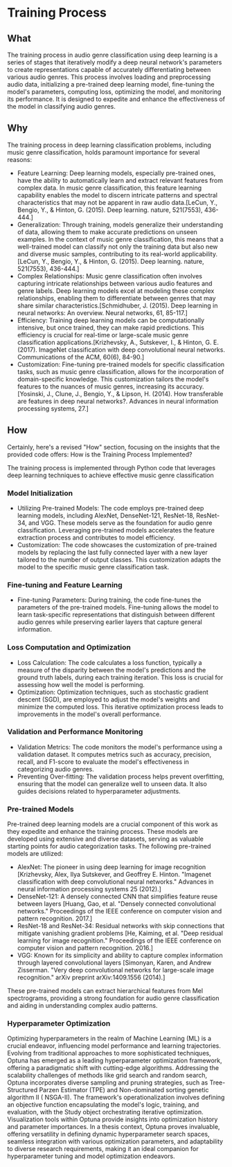 # Training Process

## What

The training process in audio genre classification using deep learning is a series of stages that iteratively modify a
deep neural network's parameters to create representations capable of accurately differentiating between various audio
genres. This process involves loading and preprocessing audio data, initializing a pre-trained deep learning model,
fine-tuning the model's parameters, computing loss, optimizing the model, and monitoring its performance. It is designed
to expedite and enhance the effectiveness of the model in classifying audio genres.

## Why

The training process in deep learning classification problems, including music genre classification, holds paramount
importance for several reasons:

* Feature Learning: Deep learning models, especially pre-trained ones, have the ability to automatically learn and
  extract relevant features from complex data. In music genre classification, this feature learning capability enables
  the model to discern intricate patterns and spectral characteristics that may not be apparent in raw audio
  data.[LeCun, Y., Bengio, Y., & Hinton, G. (2015). Deep learning. nature, 521(7553), 436-444.]
* Generalization: Through training, models generalize their understanding of data, allowing them to make accurate
  predictions on unseen examples. In the context of music genre classification, this means that a well-trained model can
  classify not only the training data but also new and diverse music samples, contributing to its real-world
  applicability.[LeCun, Y., Bengio, Y., & Hinton, G. (2015). Deep learning. nature, 521(7553), 436-444.]
* Complex Relationships: Music genre classification often involves capturing intricate relationships between various
  audio features and genre labels. Deep learning models excel at modeling these complex relationships, enabling them to
  differentiate between genres that may share similar
  characteristics.[Schmidhuber, J. (2015). Deep learning in neural networks: An overview. Neural networks, 61, 85-117.]
* Efficiency: Training deep learning models can be computationally intensive, but once trained, they can make rapid
  predictions. This efficiency is crucial for real-time or large-scale music genre classification
  applications.[Krizhevsky, A., Sutskever, I., & Hinton, G. E. (2017). ImageNet classification with deep convolutional neural networks. Communications of the ACM, 60(6), 84-90.]
* Customization: Fine-tuning pre-trained models for specific classification tasks, such as music genre classification,
  allows for the incorporation of domain-specific knowledge. This customization tailors the model's features to the
  nuances of music genres, increasing its
  accuracy.[Yosinski, J., Clune, J., Bengio, Y., & Lipson, H. (2014). How transferable are features in deep neural networks?. Advances in neural information processing systems, 27.]

## How

Certainly, here's a revised "How" section, focusing on the insights that the provided code offers:
How is the Training Process Implemented?

The training process is implemented through Python code that leverages deep learning techniques to achieve effective
music genre classification

### Model Initialization

* Utilizing Pre-trained Models: The code employs pre-trained deep learning models, including AlexNet, DenseNet-121,
  ResNet-18, ResNet-34, and VGG. These models serve as the foundation for audio genre classification. Leveraging
  pre-trained models accelerates the feature extraction process and contributes to model efficiency.
* Customization: The code showcases the customization of pre-trained models by replacing the last fully connected layer
  with a new layer tailored to the number of output classes. This customization adapts the model to the specific music
  genre classification task.

### Fine-tuning and Feature Learning

* Fine-tuning Parameters: During training, the code fine-tunes the parameters of the pre-trained models. Fine-tuning
  allows the model to learn task-specific representations that distinguish between different audio genres while
  preserving earlier layers that capture general information.

### Loss Computation and Optimization

* Loss Calculation: The code calculates a loss function, typically a measure of the disparity between the model's
  predictions and the ground truth labels, during each training iteration. This loss is crucial for assessing how well
  the model is performing.
* Optimization: Optimization techniques, such as stochastic gradient descent (SGD), are employed to adjust the model's
  weights and minimize the computed loss. This iterative optimization process leads to improvements in the model's
  overall performance.

### Validation and Performance Monitoring

* Validation Metrics: The code monitors the model's performance using a validation dataset. It computes metrics such as
  accuracy, precision, recall, and F1-score to evaluate the model's effectiveness in categorizing audio genres.
* Preventing Over-fitting: The validation process helps prevent overfitting, ensuring that the model can generalize well
  to unseen data. It also guides decisions related to hyperparameter adjustments.

### Pre-trained Models

Pre-trained deep learning models are a crucial component of this work as they expedite and enhance the training process.
These models are developed using extensive and diverse datasets, serving as valuable starting points for audio
categorization tasks. The following pre-trained models are utilized:

* AlexNet: The pioneer in using deep learning for image
  recognition [Krizhevsky, Alex, Ilya Sutskever, and Geoffrey E. Hinton. "Imagenet classification with deep convolutional neural networks." Advances in neural information processing systems 25 (2012).]
* DenseNet-121: A densely connected CNN that simplifies feature reuse between layers
  [Huang, Gao, et al. "Densely connected convolutional networks." Proceedings of the IEEE conference on computer vision and pattern recognition. 2017.]
* ResNet-18 and ResNet-34: Residual networks with skip connections that mitigate vanishing gradient problems
  [He, Kaiming, et al. "Deep residual learning for image recognition." Proceedings of the IEEE conference on computer vision and pattern recognition. 2016.]
* VGG: Known for its simplicity and ability to capture complex information through layered convolutional layers
  [Simonyan, Karen, and Andrew Zisserman. "Very deep convolutional networks for large-scale image recognition." arXiv preprint arXiv:1409.1556 (2014).]

These pre-trained models can extract hierarchical features from Mel spectrograms, providing a strong foundation for
audio genre classification and aiding in understanding complex audio patterns.

### Hyperparameter Optimization

Optimizing hyperparameters in the realm of Machine Learning (ML) is a crucial endeavor, influencing model performance
and learning trajectories. Evolving from traditional approaches to more sophisticated techniques, Optuna has emerged as
a leading hyperparameter optimization framework, offering a paradigmatic shift with cutting-edge algorithms. Addressing
the scalability challenges of methods like grid search and random search, Optuna incorporates diverse sampling and
pruning strategies, such as Tree-Structured Parzen Estimator (TPE) and Non-dominated sorting genetic algorithm II (
NSGA-II). The framework's operationalization involves defining an objective function encapsulating the model's logic,
training, and evaluation, with the Study object orchestrating iterative optimization. Visualization tools within Optuna
provide insights into optimization history and parameter importances. In a thesis context, Optuna proves invaluable,
offering versatility in defining dynamic hyperparameter search spaces, seamless integration with various optimization
parameters, and adaptability to diverse research requirements, making it an ideal companion for hyperparameter tuning
and model optimization endeavors.
